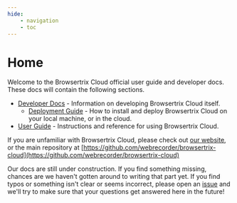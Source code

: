 ```yaml
---
hide:
    - navigation
    - toc
---
```


# Home

Welcome to the Browsertrix Cloud official user guide and developer docs. These docs will contain the following sections.

- [Developer Docs](./develop) - Information on developing Browsertrix Cloud itself.
    - [Deployment Guide](./develop/deploy) - How to install and deploy Browsertrix Cloud on your local machine, or in the cloud.
- [User Guide](./user-guide) - Instructions and reference for using Browsertrix Cloud.

If you are unfamiliar with Browsertrix Cloud, please check out [our website](https://browsertrix.cloud), or the main repository at [https://github.com/webrecorder/browsertrix-cloud](https://github.com/webrecorder/browsertrix-cloud)

Our docs are still under construction. If you find something missing, chances are we haven't gotten around to writing that part yet. If you find typos or something isn't clear or seems incorrect, please open an [issue](https://github.com/webrecorder/browsertrix-cloud/issues?q=is%3Aissue+is%3Aopen+sort%3Aupdated-desc) and we'll try to make sure that your questions get answered here in the future!

